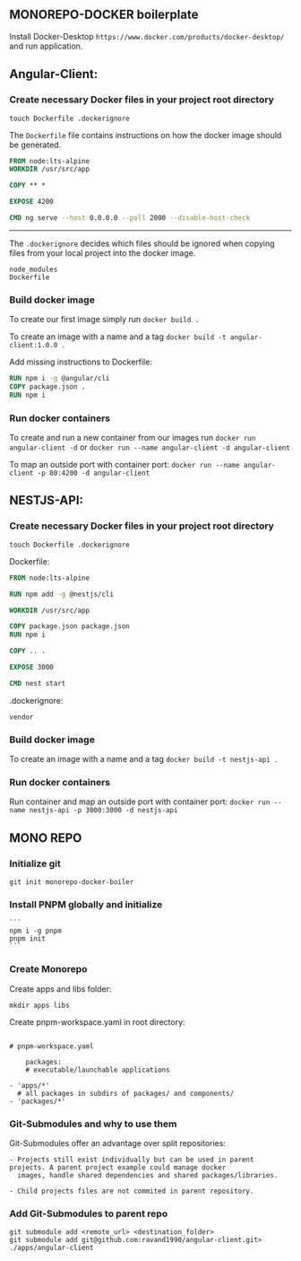 ## MONOREPO-DOCKER boilerplate

Install Docker-Desktop `https://www.docker.com/products/docker-desktop/` and run application.

## Angular-Client:
### Create necessary Docker files in your project root directory

`touch Dockerfile .dockerignore`

The `Dockerfile` file contains instructions on how the docker image should be generated.

```dockerfile
FROM node:lts-alpine
WORKDIR /usr/src/app

COPY ** *

EXPOSE 4200

CMD ng serve --host 0.0.0.0 --poll 2000 --disable-host-check
```

___
The `.dockerignore` decides which files should be ignored when copying files from your local project into the docker
image.

```gitignore
node_modules
Dockerfile
```

### Build docker image
To create our first image simply run `docker build .`

To create an image with a name and a tag `docker build -t angular-client:1.0.0 .`

Add missing instructions to Dockerfile:
```dockerfile
RUN npm i -g @angular/cli
COPY package.json .
RUN npm i
```

### Run docker containers

To create and run a new container from our images run `docker run angular-client -d` or `docker run --name angular-client -d angular-client`

To map an outside port with container port: `docker run --name angular-client -p 80:4200 -d angular-client
`


## NESTJS-API:

### Create necessary Docker files in your project root directory

`touch Dockerfile .dockerignore`

Dockerfile:
```dockerfile
FROM node:lts-alpine

RUN npm add -g @nestjs/cli

WORKDIR /usr/src/app

COPY package.json package.json
RUN npm i

COPY .. .

EXPOSE 3000

CMD nest start
```

.dockerignore:
```ignore
vendor
```

### Build docker image

To create an image with a name and a tag `docker build -t nestjs-api .`


### Run docker containers

Run container and map an outside port with container port: `docker run --name nestjs-api -p 3000:3000 -d nestjs-api`


## MONO REPO
### Initialize git

`git init monorepo-docker-boiler`

### Install PNPM globally and initialize

    ```
    npm i -g pnpm  
    pnpm init
    ```

### Create Monorepo

Create apps and libs folder:

`mkdir apps libs`

Create pnpm-workspace.yaml in root directory:

```

# pnpm-workspace.yaml

    packages:
    # executable/launchable applications

- 'apps/*'
  # all packages in subdirs of packages/ and components/
- 'packages/*'
  ```

### Git-Submodules and why to use them

Git-Submodules offer an advantage over split repositories:

    - Projects still exist individually but can be used in parent projects. A parent project example could manage docker
      images, handle shared dependencies and shared packages/libraries.

    - Child projects files are not commited in parent repository.


### Add Git-Submodules to parent repo

```shell
git submodule add <remote_url> <destination_folder>
git submodule add git@github.com:ravand1990/angular-client.git> ./apps/angular-client
```
